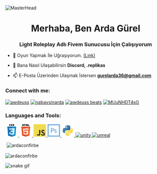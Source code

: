 ![MasterHead](https://mir-s3-cdn-cf.behance.net/project_modules/1400/2ca1f482583301.5e0f5f67608a5.png)
<h1 align="center">Merhaba, Ben Arda Gürel</h1>
<h3 align="center">Light Roleplay Adlı Fivem Sunucusu İçin Çalışıyorum</h3>

- 🤖 Oyun Yapmak İle Uğraşıyorum. [(Link)](https://awdeuss.itch.io)

- 💬 Bana Nasıl Ulaşabilirsin **Discord, .replikas**

- 📫 E-Posta Üzerinden Ulaşmak İstersen **gurelarda36@gmail.com**

<h3 align="left">Connect with me:</h3>
<p align="left">
<a href="https://twitter.com/awdeuss" target="blank"><img align="center" src="https://raw.githubusercontent.com/rahuldkjain/github-profile-readme-generator/master/src/images/icons/Social/twitter.svg" alt="awdeuss" height="30" width="40" /></a>
<a href="https://instagram.com/nabaysinarda" target="blank"><img align="center" src="https://raw.githubusercontent.com/rahuldkjain/github-profile-readme-generator/master/src/images/icons/Social/instagram.svg" alt="nabaysinarda" height="30" width="40" /></a>
<a href="https://www.youtube.com/c/awdeuss beats" target="blank"><img align="center" src="https://raw.githubusercontent.com/rahuldkjain/github-profile-readme-generator/master/src/images/icons/Social/youtube.svg" alt="awdeuss beats" height="30" width="40" /></a>
<a href="https://discord.gg/MUuNHDT4sG" target="blank"><img align="center" src="https://raw.githubusercontent.com/rahuldkjain/github-profile-readme-generator/master/src/images/icons/Social/discord.svg" alt="MUuNHDT4sG" height="30" width="40" /></a>
</p>

<h3 align="left">Languages and Tools:</h3>
<p align="left"> <a href="https://www.w3schools.com/css/" target="_blank" rel="noreferrer"> <img src="https://raw.githubusercontent.com/devicons/devicon/master/icons/css3/css3-original-wordmark.svg" alt="css3" width="40" height="40"/> </a> <a href="https://www.w3.org/html/" target="_blank" rel="noreferrer"> <img src="https://raw.githubusercontent.com/devicons/devicon/master/icons/html5/html5-original-wordmark.svg" alt="html5" width="40" height="40"/> </a> <a href="https://developer.mozilla.org/en-US/docs/Web/JavaScript" target="_blank" rel="noreferrer"> <img src="https://raw.githubusercontent.com/devicons/devicon/master/icons/javascript/javascript-original.svg" alt="javascript" width="40" height="40"/> </a> <a href="https://www.photoshop.com/en" target="_blank" rel="noreferrer"> <img src="https://raw.githubusercontent.com/devicons/devicon/master/icons/photoshop/photoshop-line.svg" alt="photoshop" width="40" height="40"/> </a> <a href="https://www.python.org" target="_blank" rel="noreferrer"> <img src="https://raw.githubusercontent.com/devicons/devicon/master/icons/python/python-original.svg" alt="python" width="40" height="40"/> </a> <a href="https://unity.com/" target="_blank" rel="noreferrer"> <img src="https://www.vectorlogo.zone/logos/unity3d/unity3d-icon.svg" alt="unity" width="40" height="40"/> </a> <a href="https://unrealengine.com/" target="_blank" rel="noreferrer"> <img src="https://raw.githubusercontent.com/kenangundogan/fontisto/036b7eca71aab1bef8e6a0518f7329f13ed62f6b/icons/svg/brand/unreal-engine.svg" alt="unreal" width="40" height="40"/> </a> </p>

<p>&nbsp;<img align="center" src="https://github-readme-stats.vercel.app/api?username=ardaconfirbe&show_icons=true&locale=en" alt="ardaconfirbe" /></p>

<p><img align="center" src="https://github-readme-streak-stats.herokuapp.com/?user=ardaconfirbe&" alt="ardaconfirbe" /></p>

![snake gif](https://github.com/ardaconfirbe/ardaconfirbe/blob/output/github-contribution-grid-snake.gif)
